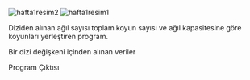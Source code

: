 ![hafta1resim2](https://user-images.githubusercontent.com/102829820/204027504-02707ab7-9388-48ee-9dfb-6fff9048f076.png)
![hafta1resim1](https://user-images.githubusercontent.com/102829820/204026941-09282f34-1517-4a2d-abf4-91853b0e50a3.png)
<p>Diziden alınan ağıl sayısı toplam koyun sayısı ve ağıl kapasitesine göre koyunları yerleştiren program.</p>

<p>Bir dizi değişkeni içinden alınan veriler</p>

<p>Program Çıktısı</p>
